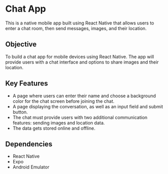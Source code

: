 # Chat App

This is a native mobile app built using React Native that allows users to enter a chat room, then send messages, images, and their location.

## Objective

To build a chat app for mobile devices using React Native. The app will provide users with a chat interface and options to share images and their location.

## Key Features

* A page where users can enter their name and choose a background color for the chat screen before joining the chat.
* A page displaying the conversation, as well as an input field and submit button.
* The chat must provide users with two additional communication features: sending images and location data.
* The data gets stored online and offline.


## Dependencies
* React Native
* Expo
* Android Emulator
